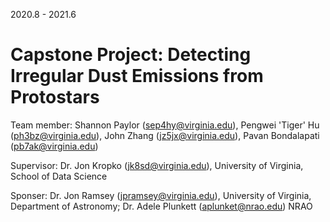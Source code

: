 2020.8 - 2021.6

# Capstone Project: Detecting Irregular Dust Emissions from Protostars

Team member: Shannon Paylor (sep4hy@virginia.edu), Pengwei 'Tiger' Hu (ph3bz@virginia.edu), John Zhang (jz5jx@virginia.edu), Pavan Bondalapati (pb7ak@virginia.edu)

Supervisor: Dr. Jon Kropko (jk8sd@virginia.edu), University of Virginia, School of Data Science

Sponser: Dr. Jon Ramsey (jpramsey@virginia.edu), University of Virginia, Department of Astronomy; Dr. Adele Plunkett (aplunket@nrao.edu) NRAO

